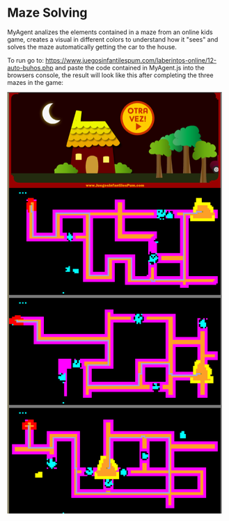 # Maze Solving

MyAgent analizes the elements contained in a maze from an online kids game, creates a visual in different colors to understand how it "sees" and solves the maze automatically getting the car to the house.

To run go to: https://www.juegosinfantilespum.com/laberintos-online/12-auto-buhos.php and paste the code contained in MyAgent.js into the browsers console, the result will look like this after completing the three mazes in the game:

![image.png](image.png)
